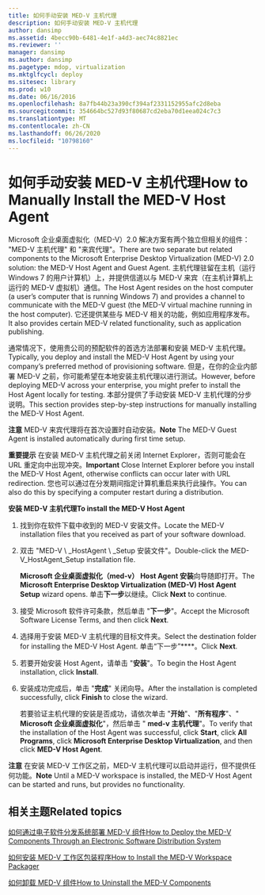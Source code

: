 ```yaml
---
title: 如何手动安装 MED-V 主机代理
description: 如何手动安装 MED-V 主机代理
author: dansimp
ms.assetid: 4becc90b-6481-4e1f-a4d3-aec74c8821ec
ms.reviewer: ''
manager: dansimp
ms.author: dansimp
ms.pagetype: mdop, virtualization
ms.mktglfcycl: deploy
ms.sitesec: library
ms.prod: w10
ms.date: 06/16/2016
ms.openlocfilehash: 8a7fb44b23a390cf394af2331152955afc2d8eba
ms.sourcegitcommit: 354664bc527d93f80687cd2eba70d1eea024c7c3
ms.translationtype: MT
ms.contentlocale: zh-CN
ms.lasthandoff: 06/26/2020
ms.locfileid: "10798160"
---
```

# <span data-ttu-id="7f8c8-103">如何手动安装 MED-V 主机代理</span><span class="sxs-lookup"><span data-stu-id="7f8c8-103">How to Manually Install the MED-V Host Agent</span></span>


<span data-ttu-id="7f8c8-104">Microsoft 企业桌面虚拟化（MED-V）2.0 解决方案有两个独立但相关的组件： "MED-V 主机代理" 和 "来宾代理"。</span><span class="sxs-lookup"><span data-stu-id="7f8c8-104">There are two separate but related components to the Microsoft Enterprise Desktop Virtualization (MED-V) 2.0 solution: the MED-V Host Agent and Guest Agent.</span></span> <span data-ttu-id="7f8c8-105">主机代理驻留在主机（运行 Windows 7 的用户计算机）上，并提供信道以与 MED-V 来宾（在主机计算机上运行的 MED-V 虚拟机）通信。</span><span class="sxs-lookup"><span data-stu-id="7f8c8-105">The Host Agent resides on the host computer (a user’s computer that is running Windows 7) and provides a channel to communicate with the MED-V guest (the MED-V virtual machine running in the host computer).</span></span> <span data-ttu-id="7f8c8-106">它还提供某些与 MED-V 相关的功能，例如应用程序发布。</span><span class="sxs-lookup"><span data-stu-id="7f8c8-106">It also provides certain MED-V related functionality, such as application publishing.</span></span>

<span data-ttu-id="7f8c8-107">通常情况下，使用贵公司的预配软件的首选方法部署和安装 MED-V 主机代理。</span><span class="sxs-lookup"><span data-stu-id="7f8c8-107">Typically, you deploy and install the MED-V Host Agent by using your company’s preferred method of provisioning software.</span></span> <span data-ttu-id="7f8c8-108">但是，在你的企业内部署 MED-V 之前，你可能希望在本地安装主机代理以进行测试。</span><span class="sxs-lookup"><span data-stu-id="7f8c8-108">However, before deploying MED-V across your enterprise, you might prefer to install the Host Agent locally for testing.</span></span> <span data-ttu-id="7f8c8-109">本部分提供了手动安装 MED-V 主机代理的分步说明。</span><span class="sxs-lookup"><span data-stu-id="7f8c8-109">This section provides step-by-step instructions for manually installing the MED-V Host Agent.</span></span>

<span data-ttu-id="7f8c8-110">**注意** MED-V 来宾代理将在首次设置时自动安装。</span><span class="sxs-lookup"><span data-stu-id="7f8c8-110">**Note** The MED-V Guest Agent is installed automatically during first time setup.</span></span>

 

<span data-ttu-id="7f8c8-111">**重要提示** 在安装 MED-V 主机代理之前关闭 Internet Explorer，否则可能会在 URL 重定向中出现冲突。</span><span class="sxs-lookup"><span data-stu-id="7f8c8-111">**Important** Close Internet Explorer before you install the MED-V Host Agent, otherwise conflicts can occur later with URL redirection.</span></span> <span data-ttu-id="7f8c8-112">您也可以通过在分发期间指定计算机重启来执行此操作。</span><span class="sxs-lookup"><span data-stu-id="7f8c8-112">You can also do this by specifying a computer restart during a distribution.</span></span>

 

**<span data-ttu-id="7f8c8-113">安装 MED-V 主机代理</span><span class="sxs-lookup"><span data-stu-id="7f8c8-113">To install the MED-V Host Agent</span></span>**

1.  <span data-ttu-id="7f8c8-114">找到你在软件下载中收到的 MED-V 安装文件。</span><span class="sxs-lookup"><span data-stu-id="7f8c8-114">Locate the MED-V installation files that you received as part of your software download.</span></span>

2.  <span data-ttu-id="7f8c8-115">双击 "MED-V \ _HostAgent \ _Setup 安装文件"。</span><span class="sxs-lookup"><span data-stu-id="7f8c8-115">Double-click the MED-V\_HostAgent\_Setup installation file.</span></span>

    <span data-ttu-id="7f8c8-116">**Microsoft 企业桌面虚拟化（med-v） Host Agent 安装**向导随即打开。</span><span class="sxs-lookup"><span data-stu-id="7f8c8-116">The **Microsoft Enterprise Desktop Virtualization (MED-V) Host Agent Setup** wizard opens.</span></span> <span data-ttu-id="7f8c8-117">单击**下一步**以继续。</span><span class="sxs-lookup"><span data-stu-id="7f8c8-117">Click **Next** to continue.</span></span>

3.  <span data-ttu-id="7f8c8-118">接受 Microsoft 软件许可条款，然后单击 "**下一步**"。</span><span class="sxs-lookup"><span data-stu-id="7f8c8-118">Accept the Microsoft Software License Terms, and then click **Next**.</span></span>

4.  <span data-ttu-id="7f8c8-119">选择用于安装 MED-V 主机代理的目标文件夹。</span><span class="sxs-lookup"><span data-stu-id="7f8c8-119">Select the destination folder for installing the MED-V Host Agent.</span></span> <span data-ttu-id="7f8c8-120">单击“下一步”\*\*\*\*。</span><span class="sxs-lookup"><span data-stu-id="7f8c8-120">Click **Next**.</span></span>

5.  <span data-ttu-id="7f8c8-121">若要开始安装 Host Agent，请单击 "**安装**"。</span><span class="sxs-lookup"><span data-stu-id="7f8c8-121">To begin the Host Agent installation, click **Install**.</span></span>

6.  <span data-ttu-id="7f8c8-122">安装成功完成后，单击 "**完成**" 关闭向导。</span><span class="sxs-lookup"><span data-stu-id="7f8c8-122">After the installation is completed successfully, click **Finish** to close the wizard.</span></span>

    <span data-ttu-id="7f8c8-123">若要验证主机代理的安装是否成功，请依次单击 "**开始**"、"**所有程序**"、" **Microsoft 企业桌面虚拟化**"，然后单击 " **med-v 主机代理**"。</span><span class="sxs-lookup"><span data-stu-id="7f8c8-123">To verify that the installation of the Host Agent was successful, click **Start**, click **All Programs**, click **Microsoft Enterprise Desktop Virtualization**, and then click **MED-V Host Agent**.</span></span>

<span data-ttu-id="7f8c8-124">**注意** 在安装 MED-V 工作区之前，MED-V 主机代理可以启动并运行，但不提供任何功能。</span><span class="sxs-lookup"><span data-stu-id="7f8c8-124">**Note** Until a MED-V workspace is installed, the MED-V Host Agent can be started and runs, but provides no functionality.</span></span>

 

## <span data-ttu-id="7f8c8-125">相关主题</span><span class="sxs-lookup"><span data-stu-id="7f8c8-125">Related topics</span></span>


[<span data-ttu-id="7f8c8-126">如何通过电子软件分发系统部署 MED-V 组件</span><span class="sxs-lookup"><span data-stu-id="7f8c8-126">How to Deploy the MED-V Components Through an Electronic Software Distribution System</span></span>](how-to-deploy-the-med-v-components-through-an-electronic-software-distribution-system.md)

[<span data-ttu-id="7f8c8-127">如何安装 MED-V 工作区包装程序</span><span class="sxs-lookup"><span data-stu-id="7f8c8-127">How to Install the MED-V Workspace Packager</span></span>](how-to-install-the-med-v-workspace-packager.md)

[<span data-ttu-id="7f8c8-128">如何卸载 MED-V 组件</span><span class="sxs-lookup"><span data-stu-id="7f8c8-128">How to Uninstall the MED-V Components</span></span>](how-to-uninstall-the-med-v-components.md)

 

 





